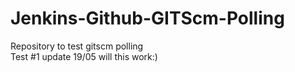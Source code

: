 # Jenkins-Github-GITScm-Polling
Repository to test gitscm polling  
Test #1 update 19/05 will this work:)
